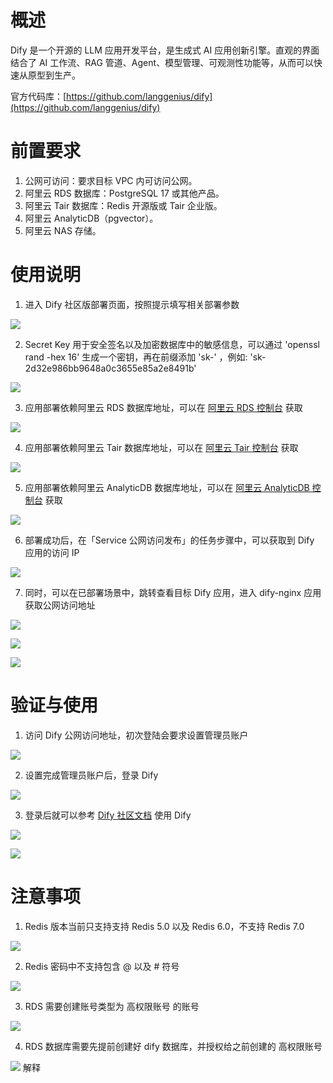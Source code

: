 # 概述
Dify 是一个开源的 LLM 应用开发平台，是生成式 AI 应用创新引擎。直观的界面结合了 AI 工作流、RAG 管道、Agent、模型管理、可观测性功能等，从而可以快速从原型到生产。



官方代码库：[https://github.com/langgenius/dify](https://github.com/langgenius/dify)

# 前置要求
1. 公网可访问：要求目标 VPC 内可访问公网。
2. 阿里云 RDS 数据库：PostgreSQL 17 或其他产品。
3. 阿里云 Tair 数据库：Redis 开源版或 Tair 企业版。
4. 阿里云 AnalyticDB（pgvector）。
5. 阿里云 NAS 存储。

# 使用说明
1. 进入 Dify 社区版部署页面，按照提示填写相关部署参数

![](https://img.alicdn.com/imgextra/i1/O1CN01yaK9m41XcP47AjClo_!!6000000002944-0-tps-2240-1056.jpg)

2. Secret Key 用于安全签名以及加密数据库中的敏感信息，可以通过 'openssl rand -hex 16' 生成一个密钥，再在前缀添加 'sk-'  ，例如: 'sk-2d32e986bb9648a0c3655e85a2e8491b'

![](https://img.alicdn.com/imgextra/i4/O1CN01twtwZV2AAFjqQaGIG_!!6000000008162-2-tps-317-97.png)

3. 应用部署依赖阿里云 RDS 数据库地址，可以在 [阿里云 RDS 控制台](https://rds.console.aliyun.com/) 获取

![](https://img.alicdn.com/imgextra/i2/O1CN011A7s571V3Td98gDAY_!!6000000002597-0-tps-1673-1024.jpg)

4. 应用部署依赖阿里云 Tair 数据库地址，可以在 [阿里云 Tair 控制台](https://kvstore.console.aliyun.com) 获取

![](https://img.alicdn.com/imgextra/i3/O1CN01bzHFKR1LaJsFihDGv_!!6000000001315-0-tps-2028-764.jpg)

5. 应用部署依赖阿里云 AnalyticDB 数据库地址，可以在 [阿里云 AnalyticDB 控制台](https://gpdbnext.console.aliyun.com/gpdb/) 获取

![](https://img.alicdn.com/imgextra/i3/O1CN01OdeWyS1z184UNyLIc_!!6000000006653-0-tps-1772-685.jpg)

6. 部署成功后，在「Service 公网访问发布」的任务步骤中，可以获取到 Dify 应用的访问 IP

![](https://img.alicdn.com/imgextra/i4/O1CN0184foXI1EukE7nEZpA_!!6000000000412-0-tps-1024-750.jpg)

7. 同时，可以在已部署场景中，跳转查看目标 Dify 应用，进入 dify-nginx 应用获取公网访问地址

![](https://img.alicdn.com/imgextra/i2/O1CN01QzWddM1izj0Swzff7_!!6000000004484-0-tps-2096-682.jpg)

![](https://img.alicdn.com/imgextra/i1/O1CN0162GFfm1iXKS0UJ1PL_!!6000000004422-0-tps-1132-615.jpg)

![](https://img.alicdn.com/imgextra/i4/O1CN01OZBuL51j0dnY26C9Q_!!6000000004486-0-tps-1614-371.jpg)

# 验证与使用
1. 访问 Dify 公网访问地址，初次登陆会要求设置管理员账户

![](https://img.alicdn.com/imgextra/i2/O1CN01hzF1dF1CEUS9I7PEf_!!6000000000049-0-tps-656-610.jpg)

2. 设置完成管理员账户后，登录 Dify

![](https://img.alicdn.com/imgextra/i2/O1CN01Fuk75t1dqUwsb4tOf_!!6000000003787-0-tps-519-405.jpg)

3. 登录后就可以参考 [Dify 社区文档](https://github.com/langgenius/dify/blob/main/README_CN.md) 使用 Dify

![](https://img.alicdn.com/imgextra/i3/O1CN01BMWlZf1TYVEGuAxXJ_!!6000000002394-0-tps-1424-874.jpg)

![](https://img.alicdn.com/imgextra/i4/O1CN01j2v0jk1Rcxr5tTg1Z_!!6000000002133-0-tps-1139-1142.jpg)

# 注意事项
1. Redis 版本当前只支持支持 Redis 5.0 以及 Redis 6.0，不支持 Redis 7.0

![](https://img.alicdn.com/imgextra/i2/O1CN01PyFARy1iRphUsDXhp_!!6000000004410-2-tps-712-486.png)

2. Redis 密码中不支持包含 @ 以及 # 符号

![](https://img.alicdn.com/imgextra/i4/O1CN01rxMDPX1pnXmmESFP5_!!6000000005405-2-tps-624-206.png)

3. RDS 需要创建账号类型为 高权限账号 的账号

![](https://img.alicdn.com/imgextra/i2/O1CN01p5kZFm1kGV8FJcJ2F_!!6000000004656-2-tps-741-587.png)

4. RDS 数据库需要先提前创建好 dify 数据库，并授权给之前创建的 高权限账号

![](https://img.alicdn.com/imgextra/i1/O1CN01ILCKQC1Z1QJvuzoFa_!!6000000003134-2-tps-718-624.png)
解释


